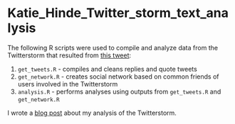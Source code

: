 # Katie_Hinde_Twitter_storm_text_analysis

The following R scripts were used to compile and analyze data from the Twitterstorm that resulted from [this tweet](https://twitter.com/Mammals_Suck/status/874116254767865856):

1. `get_tweets.R` - compiles and cleans replies and quote tweets
2. `get_network.R` - creates social network based on common friends of users involved in the Twitterstorm
3. `analysis.R` - performs analyses using outputs from `get_tweets.R` and `get_network.R`

I wrote a [blog post]() about my analysis of the Twitterstorm. 
